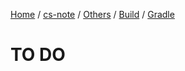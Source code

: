 [Home](https://mengxianbin.github.io) /
[cs-note](https://mengxianbin.github.io/cs-note/content) /
[Others](https://mengxianbin.github.io/cs-note/content/Others) /
[Build](https://mengxianbin.github.io/cs-note/content/Others/Build) /
[Gradle](https://mengxianbin.github.io/cs-note/content/Others/Build/Gradle)

# TO DO
